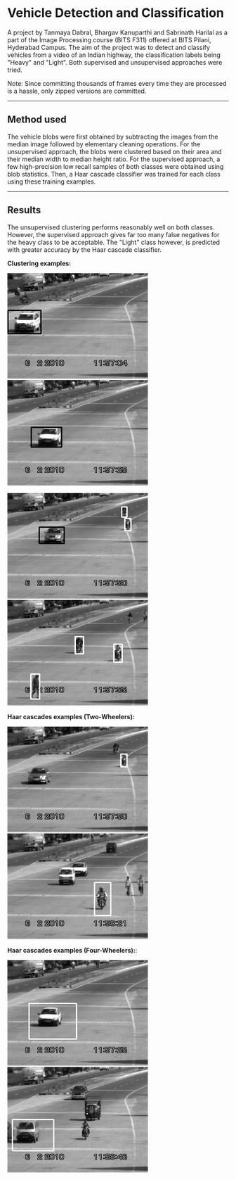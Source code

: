 **Vehicle Detection and Classification**
=============================

A project by Tanmaya Dabral, Bhargav Kanuparthi and Sabrinath Harilal as a part of the Image Processing course (BITS F311) offered at BITS Pilani, Hyderabad Campus. The aim of the project was to detect and classify vehicles from a video of an Indian highway, the classification labels being "Heavy" and "Light". Both supervised and unsupervised approaches were tried.

Note: Since committing thousands of frames every time they are processed is a hassle, only zipped versions are committed.
*****

Method used
----------
The vehicle blobs were first obtained by subtracting the images from the median image followed by elementary cleaning operations. For the unsupervised approach, the blobs were clustered based on their area and their median width to median height ratio. For the supervised approach, a few high-precision low recall samples of both classes were obtained using blob statistics. Then, a Haar cascade classifier was trained for each class using these training examples.

*****

Results
---------
The unsupervised clustering performs reasonably well on both classes. However, the supervised approach gives far too many false negatives for the heavy class to be acceptable. The "Light" class however, is predicted with greater accuracy by the Haar cascade classifier.


**Clustering examples:**

![](./Examples/Clustering/1.jpg)    ![](./Examples/Clustering/2.jpg)


![](./Examples/Clustering/3.jpg)    ![](./Examples/Clustering/4.jpg)



**Haar cascades examples (Two-Wheelers):**

![](./Examples/Haar/Two-Wheeler/1.jpg)  ![](./Examples/Haar/Two-Wheeler/2.jpg)


**Haar cascades examples (Four-Wheelers):**:

![](./Examples/Haar/Four-Wheeler/1.jpg) ![](./Examples/Haar/Four-Wheeler/2.jpg)



